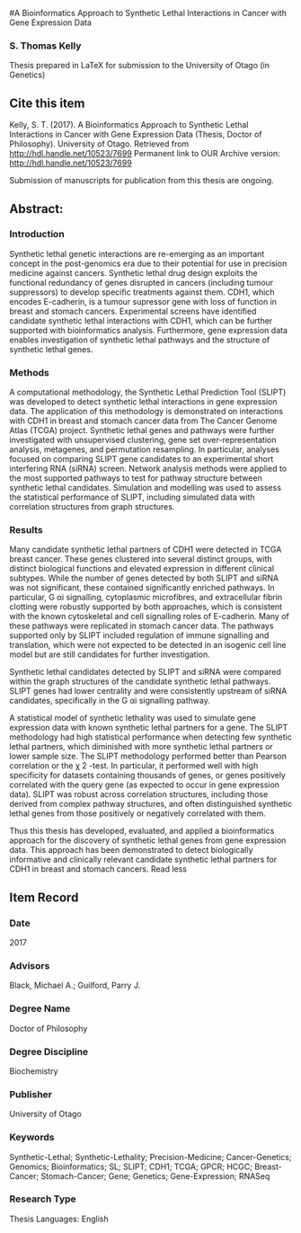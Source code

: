 #A Bioinformatics Approach to Synthetic Lethal Interactions in Cancer with Gene Expression Data

### S. Thomas Kelly

Thesis prepared in LaTeX for submission to the University of Otago (in Genetics)

## Cite this item

Kelly, S. T. (2017). A Bioinformatics Approach to Synthetic Lethal Interactions in Cancer with Gene Expression Data (Thesis, Doctor of Philosophy). University of Otago. Retrieved from http://hdl.handle.net/10523/7699
Permanent link to OUR Archive version: http://hdl.handle.net/10523/7699

Submission of manuscripts for publication from this thesis are ongoing.

## Abstract:

### Introduction

Synthetic lethal genetic interactions are re-emerging as an important concept in the post-genomics era due to their potential for use in precision medicine against cancers. Synthetic lethal drug design exploits the functional redundancy of genes disrupted in cancers (including tumour suppressors) to develop specific treatments against them. CDH1, which encodes E-cadherin, is a tumour supressor gene with loss of function in breast and stomach cancers. Experimental screens have identified candidate synthetic lethal interactions with CDH1, which can be further supported with bioinformatics analysis. Furthermore, gene expression data enables investigation of synthetic lethal pathways and the structure of synthetic lethal genes.

### Methods

A computational methodology, the Synthetic Lethal Prediction Tool (SLIPT) was developed to detect synthetic lethal interactions in gene expression data. The application of this methodology is demonstrated on interactions with CDH1 in breast and stomach cancer data from The Cancer Genome Atlas (TCGA) project. Synthetic lethal genes and pathways were further investigated with unsupervised clustering, gene set over-representation analysis, metagenes, and permutation resampling. In particular, analyses focused on comparing SLIPT gene candidates to an experimental short interfering RNA (siRNA) screen. Network analysis methods were applied to the most supported pathways to test for pathway structure between synthetic lethal candidates. Simulation and modelling was used to assess the statistical performance of SLIPT, including simulated data with correlation structures from graph structures.

### Results

Many candidate synthetic lethal partners of CDH1 were detected in TCGA breast cancer. These genes clustered into several distinct groups, with distinct biological functions and elevated expression in different clinical subtypes. While the number of genes detected by both SLIPT and siRNA was not significant, these contained significantly enriched pathways. In particular, G αi signalling, cytoplasmic microfibres, and extracellular fibrin clotting were robustly supported by both approaches, which is consistent with the known cytoskeletal and cell signalling roles of E-cadherin. Many of these pathways were replicated in stomach cancer data. The pathways supported only by SLIPT included regulation of immune signalling and translation, which were not expected to be detected in an isogenic cell line model but are still candidates for further investigation.

Synthetic lethal candidates detected by SLIPT and siRNA were compared within the graph structures of the candidate synthetic lethal pathways. SLIPT genes had lower centrality and were consistently upstream of siRNA candidates, specifically in the G αi signalling pathway.

A statistical model of synthetic lethality was used to simulate gene expression data with known synthetic lethal partners for a gene. The SLIPT methodology had high statistical performance when detecting few synthetic lethal partners, which diminished with more synthetic lethal partners or lower sample size. The SLIPT methodology performed better than Pearson correlation or the χ 2 -test. In particular, it performed well with high specificity for datasets containing thousands of genes, or genes positively correlated with the query gene (as expected to occur in gene expression data). SLIPT was robust across correlation structures, including those derived from complex pathway structures, and often distinguished synthetic lethal genes from those positively or negatively correlated with them.

Thus this thesis has developed, evaluated, and applied a bioinformatics approach for the discovery of synthetic lethal genes from gene expression data. This approach has been demonstrated to detect biologically informative and clinically relevant candidate synthetic lethal partners for CDH1 in breast and stomach cancers. Read less

## Item Record

### Date 

2017

### Advisors

Black, Michael A.; Guilford, Parry J.

### Degree Name

Doctor of Philosophy


### Degree Discipline

Biochemistry

### Publisher

University of Otago

### Keywords

Synthetic-Lethal; Synthetic-Lethality; Precision-Medicine; Cancer-Genetics; Genomics; Bioinformatics; SL; SLIPT; CDH1; TCGA; GPCR; HCGC; Breast-Cancer; Stomach-Cancer; Gene; Genetics; Gene-Expression; RNASeq

### Research Type

Thesis
Languages: English
